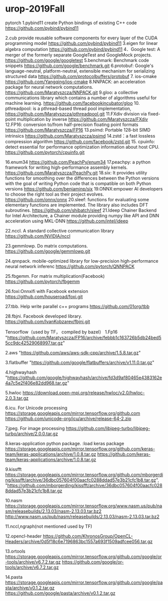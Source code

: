 # urop-2019Fall
pytorch
1.pybind11 create Python bindings of existing C++ code
https://github.com/pybind/pybind11

2.cub  provide reusable software components for every layer of the CUDA programming model
https://github.com/pybind/pybind11
3.eigen  for linear algebra computation
https://github.com/pybind/pybind11 
4．Google test: A merger of the formerly separate GoogleTest and GoogleMock projects.
https://github.com/google/googletest
5.benchmark: Benchmark code snippets 
https://github.com/google/benchmark.git
6.protobuf:  Google's language-neutral, platform-neutral, extensible mechanism for serializing structured data
https://github.com/protocolbuffers/protobuf
7. ios-cmake
https://github.com/Yangqing/ios-cmake
8.NNPACK: an acceleration package for neural network computations.
https://github.com/Maratyszcza/NNPACK.git
9.gloo: a collective communications library which contains a number of algorithms useful for machine learning.
https://github.com/facebookincubator/gloo
10. pthreadpool: is a pthread-based thread pool implementation,
https://github.com/Maratyszcza/pthreadpool.git
11.FXdiv division via fixed-point multiplication by inverse
https://github.com/Maratyszcza/FXdiv
12.FP16: conversion to/from half-precision floating point formats
https://github.com/Maratyszcza/FP16
13.psimd: Portable 128-bit SIMD intrinsics
https://github.com/Maratyszcza/psimd
14.zstd：a fast lossless compression algorithm
https://github.com/facebook/zstd.git
15. cpuinfo:  detect essential for performance optimization information about host CPU.
https://github.com/pytorch/cpuinfo.git


16.enum34
https://github.com/PeachPy/enum34
17.peachpy: a python framework for writing high-performance assembly kernels.
https://github.com/Maratyszcza/PeachPy.git
18.six: It provides utility functions for smoothing over the differences between the Python versions with the goal of writing Python code that is compatible on both Python versions https://github.com/benjaminp/six
19.ONNX:empower AI developers to choose the right tool as their project evolves.
https://github.com/onnx/onnx
20.sleef:  functions for evaluating some elementary functions are implemented. The library also includes DFT subroutines.
https://github.com/shibatch/sleef
21.Ideep Chainer Backend for Intel Architecture, a Chainer module providing numpy like API and DNN acceleration using MKL-DNN
https://github.com/intel/ideep

22.nccl. A standard collective communication library
https://github.com/NVIDIA/nccl

23.gemmlowp. Do matrix computations.
https://github.com/google/gemmlowp.git

24.qnnpack. mobile-optimized library for low-precision high-performance neural network inferenc
https://github.com/pytorch/QNNPACK

25.fbgemm. For matrix multiplication(Facebook)
https://github.com/pytorch/fbgemm

26.foxi:Onnxifi with Facebook extension
https://github.com/houseroad/foxi.git

27.tbb. Help write parallel c++ programs
https://github.com/01org/tbb

28.fbjni. Facebook developed library.
https://github.com/IvanKobzarev/fbjni.git



Tensorflow（used by TF， compiled by bazel）
1.Fp16
"https://github.com/Maratyszcza/FP16/archive/febbb1c163726b5db24bed55cc9dc42529068997.tar.gz"

2.aws
"https://github.com/aws/aws-sdk-cpp/archive/1.5.8.tar.gz"

3.flatbuffer
"https://github.com/google/flatbuffers/archive/v1.11.0.tar.gz"

4.highwayhash
"https://github.com/google/highwayhash/archive/fd3d9af80465e4383162e4a7c5e2f406e82dd968.tar.gz"

5.hwloc
https://download.open-mpi.org/release/hwloc/v2.0/hwloc-2.0.3.tar.gz

6.icu. For Unicode processing
https://storage.googleapis.com/mirror.tensorflow.org/github.com
https://github.com/unicode-org/icu/archive/release-64-2.zip

7.jpeg. For image processing
https://github.com/libjpeg-turbo/libjpeg-turbo/archive/2.0.0.tar.gz

8.keras-application python package. :load keras package
https://storage.googleapis.com/mirror.tensorflow.org/github.com/keras-team/keras-applications/archive/1.0.8.tar.gz
https://github.com/keras-team/keras-applications/archive/1.0.8.tar.gz

9.kissfft
https://storage.googleapis.com/mirror.tensorflow.org/github.com/mborgerding/kissfft/archive/36dbc057604f00aacfc0288ddad57e3b21cfc1b8.tar.gz",
"https://github.com/mborgerding/kissfft/archive/36dbc057604f00aacfc0288ddad57e3b21cfc1b8.tar.gz

10.nasm
https://storage.googleapis.com/mirror.tensorflow.org/www.nasm.us/pub/nasm/releasebuilds/2.13.03/nasm-2.13.03.tar.bz2
http://www.nasm.us/pub/nasm/releasebuilds/2.13.03/nasm-2.13.03.tar.bz2

11.nccl,ngraph(not mentioned used by TF)

12.opencl-header
https://github.com/KhronosGroup/OpenCL-Headers/archive/0d5f18c6e7196863bc1557a693f1509adfcee056.tar.gz

13.ortools
https://storage.googleapis.com/mirror.tensorflow.org/github.com/google/or-tools/archive/v6.7.2.tar.gz
https://github.com/google/or-tools/archive/v6.7.2.tar.gz

14.pasta
https://storage.googleapis.com/mirror.tensorflow.org/github.com/google/pasta/archive/v0.1.2.tar.gz
https://github.com/google/pasta/archive/v0.1.2.tar.gz

